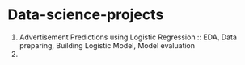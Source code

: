 # Data-science-projects
 1. Advertisement Predictions using Logistic Regression :: EDA, Data preparing, Building Logistic Model, Model evaluation
 2.
